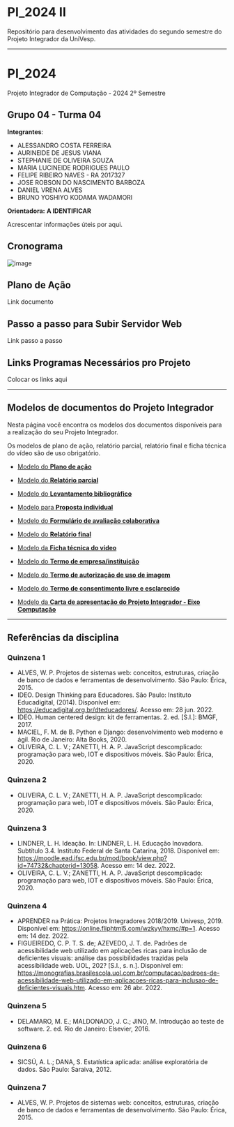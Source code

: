 # PI_2024 II
Repositório para desenvolvimento das atividades do segundo semestre do Projeto Integrador da UniVesp.

---

# PI_2024
Projeto Integrador de Computação - 2024 2º Semestre

## Grupo 04 - Turma 04

**Integrantes**: 

- ALESSANDRO COSTA FERREIRA
- AURINEIDE DE JESUS VIANA
- STEPHANIE DE OLIVEIRA SOUZA
- MARIA LUCINEIDE RODRIGUES PAULO
- FELIPE RIBEIRO NAVES - RA 2017327
- JOSE ROBSON DO NASCIMENTO BARBOZA
- DANIEL VRENA ALVES
- BRUNO YOSHIYO KODAMA WADAMORI

**Orientadora:** **A IDENTIFICAR**

Acrescentar informações úteis por aqui.

## Cronograma
![image](https://github.com/stephanie0503/PI_2024_2/blob/main/CalendarioPI2024S2.jpeg)


## Plano de Ação
Link documento

## Passo a passo para Subir Servidor Web
Link passo a passo

## Links Programas Necessários pro Projeto
Colocar os links aqui



---

## Modelos de documentos do Projeto Integrador

Nesta página você encontra os modelos dos documentos disponíveis para a realização do seu Projeto Integrador.

Os modelos de plano de ação, relatório parcial, relatório final e ficha técnica do vídeo são de uso obrigatório.

- [Modelo do **Plano de ação**](https://assets.univesp.br/Proj_Integrador/2024-2S/Modelo-Plano_de_Acao.docx)
    
- [Modelo do **Relatório parcial**](https://assets.univesp.br/Proj_Integrador/2024-2S/Modelo_-_Relatorio_Parcial.docx)
    
- [Modelo do **Levantamento bibliográfico**](https://assets.univesp.br/Proj_Integrador/2024-2S/Levantamento%20bibliogr%C3%A1fico%20.docx)
    
- [Modelo para **Proposta individual**](https://assets.univesp.br/Proj_Integrador/2024-2S/Modelo%20de%20proposta%20individual.docx)
    
- [Modelo do **Formulário de avaliação colaborativa**](https://assets.univesp.br/Proj_Integrador/2024-2S/Modelo_Avaliacao_Colaborativa.docx)
    
- [Modelo do **Relatório final**](https://assets.univesp.br/Proj_Integrador/2024-2S/Modelo_Relatorio_Final.docx)
      
- [Modelo da **Ficha técnica do vídeo**](https://assets.univesp.br/Proj_Integrador/2024-2S/Modelo-Ficha_Tecnica_do_video.docx)
    
- [Modelo do **Termo de empresa/instituição**](https://assets.univesp.br/Proj_Integrador/2024-2S/Modelo-Termo_de_autorizacao_da_empresa.docx)
    
- [Modelo do **Termo de autorização de uso de imagem**](https://assets.univesp.br/Proj_Integrador/2024-2S/Modelo_Termo_de_autorizacao_de_uso_de_imagem.docx)
    
- [Modelo do **Termo de consentimento livre e esclarecido**](https://assets.univesp.br/Proj_Integrador/2024-2S/Modelo-Termo_de_Consentimento_Livre_e_Esclarecido.docx)
    
- [Modelo da **Carta de apresentação do Projeto Integrador - Eixo Computação**](https://assets.univesp.br/Proj_Integrador/2024-2S/Modelo_Carta-Apresentacao_PI_Computacao.docx)


---
## Referências da disciplina

### Quinzena 1
- ALVES, W. P. Projetos de sistemas web: conceitos, estruturas, criação de banco de dados e ferramentas de desenvolvimento. São Paulo: Érica, 2015.
- IDEO. Design Thinking para Educadores. São Paulo: Instituto Educadigital, (2014). Disponível em: https://educadigital.org.br/dteducadores/. Acesso em: 28 jun. 2022.
- IDEO. Human centered design: kit de ferramentas. 2. ed. [S.I.]: BMGF, 2017.
- MACIEL, F. M. de B. Python e Django: desenvolvimento web moderno e ágil. Rio de Janeiro: Alta Books, 2020.
- OLIVEIRA, C. L. V.; ZANETTI, H. A. P. JavaScript descomplicado: programação para web, IOT e dispositivos móveis. São Paulo: Érica, 2020.

### Quinzena 2
- OLIVEIRA, C. L. V.; ZANETTI, H. A. P. JavaScript descomplicado: programação para web, IOT e dispositivos móveis. São Paulo: Érica, 2020.

### Quinzena 3
- LINDNER, L. H. Ideação. In: LINDNER, L. H. Educação Inovadora. Subtítulo 3.4. Instituto Federal de Santa Catarina, 2018. Disponível em: https://moodle.ead.ifsc.edu.br/mod/book/view.php?id=74732&chapterid=13058. Acesso em: 14 dez. 2022.
- OLIVEIRA, C. L. V.; ZANETTI, H. A. P. JavaScript descomplicado: programação para web, IOT e dispositivos móveis. São Paulo: Érica, 2020.

### Quinzena 4
- APRENDER na Prática: Projetos Integradores 2018/2019. Univesp, 2019. Disponível em: https://online.fliphtml5.com/wzkyy/hxmc/#p=1. Acesso em: 14 dez. 2022.
- FIGUEIREDO, C. P. T. S. de; AZEVEDO, J. T. de. Padrões de acessibilidade web utilizado em aplicações ricas para inclusão de deficientes visuais: análise das possibilidades trazidas pela acessibilidade web. UOL, 202? [S.I., s. n.]. Disponível em: https://monografias.brasilescola.uol.com.br/computacao/padroes-de-acessibilidade-web-utilizado-em-aplicacoes-ricas-para-inclusao-de-deficientes-visuais.htm. Acesso em: 26 abr. 2022.

### Quinzena 5
- DELAMARO, M. E.; MALDONADO, J. C.; JINO, M. Introdução ao teste de software. 2. ed. Rio de Janeiro: Elsevier, 2016.

### Quinzena 6
- SICSÚ, A. L.; DANA, S. Estatística aplicada: análise exploratória de dados. São Paulo: Saraiva, 2012.

### Quinzena 7
- ALVES, W. P. Projetos de sistemas web: conceitos, estruturas, criação de banco de dados e ferramentas de desenvolvimento. São Paulo: Érica, 2015.

